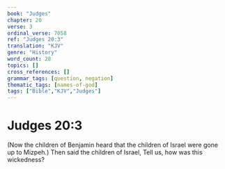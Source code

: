 ```yaml
---
book: "Judges"
chapter: 20
verse: 3
ordinal_verse: 7058
ref: "Judges 20:3"
translation: "KJV"
genre: "History"
word_count: 28
topics: []
cross_references: []
grammar_tags: [question, negation]
thematic_tags: [names-of-god]
tags: ["Bible","KJV","Judges"]
---
```


# Judges 20:3

(Now the children of Benjamin heard that the children of Israel were gone up to Mizpeh.) Then said the children of Israel, Tell us, how was this wickedness?

